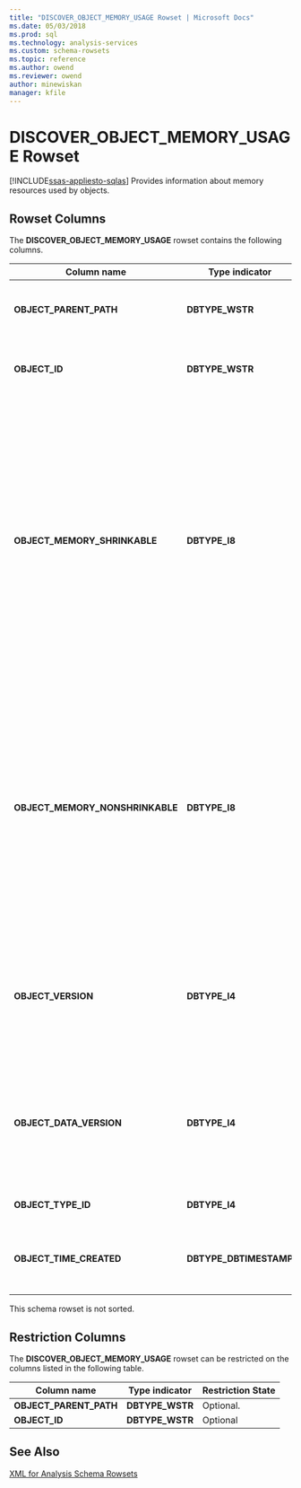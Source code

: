 ```yaml
---
title: "DISCOVER_OBJECT_MEMORY_USAGE Rowset | Microsoft Docs"
ms.date: 05/03/2018
ms.prod: sql
ms.technology: analysis-services
ms.custom: schema-rowsets
ms.topic: reference
ms.author: owend
ms.reviewer: owend
author: minewiskan
manager: kfile
---
```

# DISCOVER_OBJECT_MEMORY_USAGE Rowset
[!INCLUDE[ssas-appliesto-sqlas](../../../includes/ssas-appliesto-sqlas.md)]
  Provides information about memory resources used by objects.  
  
## Rowset Columns  
 The **DISCOVER_OBJECT_MEMORY_USAGE** rowset contains the following columns.  
  
|Column name|Type indicator|Length|Description|  
|-----------------|--------------------|------------|-----------------|  
|**OBJECT_PARENT_PATH**|**DBTYPE_WSTR**||The path to the parent of the current object.|  
|**OBJECT_ID**|**DBTYPE_WSTR**||The ID of the object as defined at creation time.|  
|**OBJECT_MEMORY_SHRINKABLE**|**DBTYPE_I8**||The total amount of memory (bytes) used by all the shrinkable objects that are directly owned by the current object. The current value does not include memory from objects owned by named objects that are owned by the current object.|  
|**OBJECT_MEMORY_NONSHRINKABLE**|**DBTYPE_I8**||The amount of memory (bytes) of all non-shrinkable objects directly owned by current object. The current value does not include memory from objects owned by named objects that are owned by current object.|  
|**OBJECT_VERSION**|**DBTYPE_I4**||The metadata version number of the object. This number changes each time the object is altered.|  
|**OBJECT_DATA_VERSION**|**DBTYPE_I4**||The lineage number of the data in the object. This number increments each time the object is processed.|  
|**OBJECT_TYPE_ID**|**DBTYPE_I4**||Reserved for internal use.|  
|**OBJECT_TIME_CREATED**|**DBTYPE_DBTIMESTAMP**||The UTC server time at the moment the object was created.|  
  
 This schema rowset is not sorted.  
  
## Restriction Columns  
 The **DISCOVER_OBJECT_MEMORY_USAGE** rowset can be restricted on the columns listed in the following table.  
  
|Column name|Type indicator|Restriction State|  
|-----------------|--------------------|-----------------------|  
|**OBJECT_PARENT_PATH**|**DBTYPE_WSTR**|Optional.|  
|**OBJECT_ID**|**DBTYPE_WSTR**|Optional|  
  
## See Also  
 [XML for Analysis Schema Rowsets](../../../analysis-services/schema-rowsets/xml/xml-for-analysis-schema-rowsets.md)  
  
  
